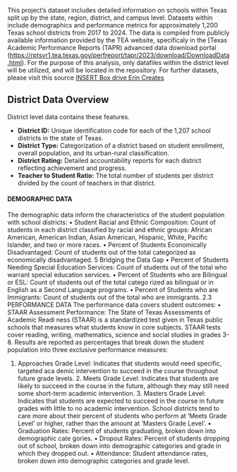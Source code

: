 This project’s dataset includes detailed information on schools within Texas split up by the state, region, district, and campus level. Datasets within include demographics and performance metrics for approximately 1,200 Texas school districts from 2017 to 2024. The data is compiled from publicly available information provided by the TEA website, specificaly in the [Texas Academic Performance Reports (TAPR) advanced data download portal (https://rptsvr1.tea.texas.gov/perfreport/tapr/2023/download/DownloadData.html). For the purpose of this analysis, only datafiles within the district level will be utilized, and will be located in the repository. For further datasets, please visit this source [INSERT Box drive Erin Creates](box.com)

## District Data Overview 
District level data contains these features. 
* **District ID:** Unique identification code for each of the 1,207 school districts in the state of Texas.
* **District Type:** Categorization of a district based on student enrollment, overall population, and its urban-rural classification.
* **District Rating:** Detailed accountability reports for each district reflecting achievement and progress.
* **Teacher to Student Ratio:** The total number of students per district divided by the count of teachers in that district.

#### DEMOGRAPHIC DATA 
The demographic data inform the characteristics of the student population with school districts: 
• Student Racial and Ethnic Composition: Count of students in each district classified by racial and ethnic groups: African American, American Indian, Asian American, Hispanic, White, Pacific Islander, and two or more races. 
• Percent of Students Economically Disadvantaged: Count of students out of the total categorized as economically disadvantaged. 
5
Bridging the Data Gap 
• Percent of Students Needing Special Education Services: Count of students out of the total who warrant special education services. 
• Percent of Students who are Bilingual or ESL: Count of students out of the total catego rized as bilingual or in English as a Second Language programs. 
• Percent of Students who are Immigrants: Count of students out of the total who are immigrants. 
2.3 PERFORMANCE DATA 
The performance data covers student outcomes: 
• STAAR Assessment Performance: The State of Texas Assessments of Academic Readi ness (STAAR) is a standardized test given in Texas public schools that measures what students know in core subjects. STAAR tests cover reading, writing, mathematics, science and social studies in grades 3-8. Results are reported as percentages that break down the student population into three exclusive performance measures: 
1. Approaches Grade Level: Indicates that students would need specific, targeted aca demic intervention to succeed in the course throughout future grade levels. 2. Meets Grade Level: Indicates that students are likely to succeed in the course in the future, although they may still need some short-term academic intervention. 3. Masters Grade Level: Indicates that students are expected to succeed in the course in future grades with little to no academic intervention. School districts tend to care more about their percent of students who perform at ’Meets Grade Level’ or higher, rather than the amount at ’Masters Grade Level’. 
• Graduation Rates: Percent of students graduating, broken down into demographic cate gories. 
• Dropout Rates: Percent of students dropping out of school, broken down into demographic categories and grade in which they dropped out. 
• Attendance: Student attendance rates, broken down into demographic categories and grade level. 

